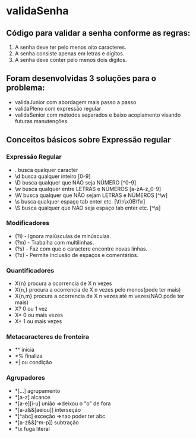 # validaSenha
## Código para validar a senha conforme as regras:

1. A senha deve ter pelo menos oito caracteres.
2. A senha consiste apenas em letras e dígitos.
3. A senha deve conter pelo menos dois dígitos.

## Foram desenvolvidas 3 soluções para o problema:

* validaJunior com abordagem mais passo a passo
* validaPleno com expressão regular
* validaSenior com métodos separados e baixo acoplamento visando futuras manutenções.


## Conceitos básicos sobre Expressão regular

### Expressão Regular
* .	busca qualquer caracter
* \d	busca qualquer inteiro								[0-9]
* \D	busca qualquer que NÃO seja NÚMERO					[^0-9]
* \w	busca qualquer entre LETRAS e NÚMEROS				[a-zA-z_0-9]
* \W	busca qualquer que NÃO sejam LETRAS e NÚMEROS		[^\w]	
* \s  busca qualquer espaço tab enter etc.				[\t\n\x0B\f\r]
* \S  busca qualquer que NÃO seja espaço tab enter etc.	[^\s]

### Modificadores
* (?i) - Ignora maiúsculas de minúsculas.
* (?m) - Trabalha com multilinhas.
* (?s) - Faz com que o caractere encontre novas linhas.
* (?x) - Permite inclusão de espaços e comentários.

### Quantificadores
* X{n}	procura a ocorrencia de X n vezes
* X{n,}	procura a ocorrencia de X n vezes pelo menos(pode ter mais)
* X{n,m}	procura a ocorrencia de X n vezes até m vezes(NÃO pode ter mais) 
* X?		0 ou 1 vez
* X*		0 ou mais vezes
* X+		1 ou mais vezes

### Metacaracteres de fronteira
* *^	inicia
* *%	finaliza
* *|	ou condição

### Agrupadores
* *[...]				    agrupamento	
* *[a-z] 				alcance		
* *[a-e][i-u]			união		=>deixou o "o" de fora
* *[a-z&&[aeiou]]		interseção	
* *[^abc]				exceção		=>nao poder ter abc
* *[a-z&&[^m-p]]		    subtração	
* *\x					fuga literal
    
